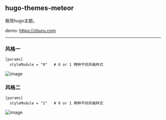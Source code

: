 ## hugo-themes-meteor

极简hugo主题。

demo: https://zburu.com

---

### 风格一

```
[params]
  styleModule = "0"   # 0 or 1 两种不同风格样式
```

![image](https://imgbed.netlify.app/images/image.2kq55nyy0w00.png)

### 风格二

```
[params]
  styleModule = "1"   # 0 or 1 两种不同风格样式
```

![image](https://imgbed.netlify.app/images/1685028595353.6qdi3m29cis0.webp)